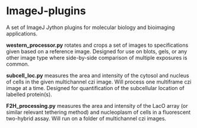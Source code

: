 # ImageJ-plugins

A set of ImageJ Jython plugins for molecular biology and bioimaging applications.

**western_processor.py** rotates and crops a set of images to specifications given based on a reference image. Designed for use on blots, gels, or any other image type where side-by-side comparison of multiple exposures is common.

**subcell_loc.py** measures the area and intensity of the cytosol and nucleus of cells in the given multichannel czi image. Will process one multiframe czi image at a time. Designed for quantification of the subcellular location of labelled protein(s).

**F2H_processing.py** measures the area and intensity of the LacO array (or similar relevant tethering method) and nucleoplasm of cells in a fluorescent two-hybrid assay. Will run on a folder of multichannel czi images.
